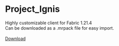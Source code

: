# Project_Ignis
Highly customizable client for Fabric 1.21.4
<br>
Can be downloaded as a .mrpack file for easy import.
<br>
<br>
[Download](https://github.com/DiamondDreng/Project_Ignis/releases)
